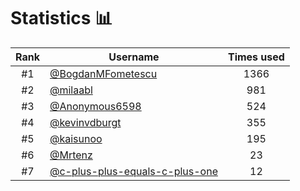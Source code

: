 # Statistics 📊

|Rank|Username|Times used|
:--------:|--------|:--------:|
|#1|[@BogdanMFometescu](https://github.com/BogdanMFometescu)|1366|
|#2|[@milaabl](https://github.com/milaabl)|981|
|#3|[@Anonymous6598](https://github.com/Anonymous6598)|524|
|#4|[@kevinvdburgt](https://github.com/kevinvdburgt)|355|
|#5|[@kaisunoo](https://github.com/kaisunoo)|195|
|#6|[@Mrtenz](https://github.com/Mrtenz)|23|
|#7|[@c-plus-plus-equals-c-plus-one](https://github.com/c-plus-plus-equals-c-plus-one)|12|
